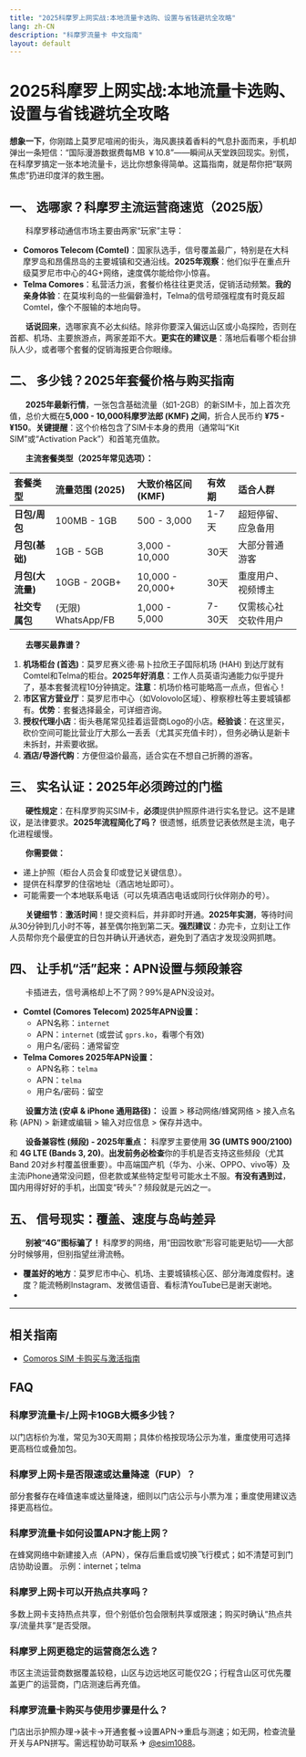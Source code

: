 ```yaml
---
title: "2025科摩罗上网实战:本地流量卡选购、设置与省钱避坑全攻略"
lang: zh-CN
description: "科摩罗流量卡 中文指南"
layout: default
---
```

# 2025科摩罗上网实战:本地流量卡选购、设置与省钱避坑全攻略

**想象一下**，你刚踏上莫罗尼喧闹的街头，海风裹挟着香料的气息扑面而来，手机却弹出一条短信：“国际漫游数据费每MB ￥10.8”——瞬间从天堂跌回现实。别慌，在科摩罗搞定一张本地流量卡，远比你想象得简单。这篇指南，就是帮你把“联网焦虑”扔进印度洋的救生圈。

## 一、 选哪家？科摩罗主流运营商速览（2025版）

　　科摩罗移动通信市场主要由两家“玩家”主导：

*   **Comoros Telecom (Comtel)**：国家队选手，信号覆盖最广，特别是在大科摩罗岛和昂儒昂岛的主要城镇和交通沿线。**2025年观察**：他们似乎在重点升级莫罗尼市中心的4G+网络，速度偶尔能给你小惊喜。
*   **Telma Comores**：私营活力派，套餐价格往往更灵活，促销活动频繁。**我的亲身体验**：在莫埃利岛的一些偏僻渔村，Telma的信号顽强程度有时竟反超Comtel，像个不服输的本地向导。

　　**话说回来**，选哪家真不必太纠结。除非你要深入偏远山区或小岛探险，否则在首都、机场、主要旅游点，两家差距不大。**更实在的建议是**：落地后看哪个柜台排队人少，或者哪个套餐的促销海报更合你眼缘。

## 二、 多少钱？2025年套餐价格与购买指南

　　**2025年最新行情**，一张包含基础流量（如1-2GB）的新SIM卡，加上首次充值，总价大概在**5,000 - 10,000科摩罗法郎 (KMF) 之间**，折合人民币约 **¥75 - ¥150**。**关键提醒**：这个价格包含了SIM卡本身的费用（通常叫“Kit SIM”或“Activation Pack”）和首笔充值款。

　　**主流套餐类型（2025年常见选项）：**

| 套餐类型       | 流量范围 (2025) | 大致价格区间 (KMF) | 有效期   | 适合人群               |
| :------------- | :------------- | :---------------- | :------- | :--------------------- |
| **日包/周包**  | 100MB - 1GB    | 500 - 3,000       | 1-7天    | 超短停留、应急备用     |
| **月包(基础)** | 1GB - 5GB      | 3,000 - 10,000    | 30天     | 大部分普通游客         |
| **月包(大流量)**| 10GB - 20GB+   | 10,000 - 20,000+  | 30天     | 重度用户、视频博主     |
| **社交专属包** | (无限) WhatsApp/FB | 1,000 - 5,000    | 7-30天   | 仅需核心社交软件用户   |

　　**去哪买最靠谱？**

1.  **机场柜台 (首选)**：莫罗尼赛义德·易卜拉欣王子国际机场 (HAH) 到达厅就有Comtel和Telma的柜台。**2025年好消息**：工作人员英语沟通能力似乎提升了，基本套餐流程10分钟搞定。**注意**：机场价格可能略高一点点，但省心！
2.  **市区官方营业厅**：莫罗尼市中心（如Volovolo区域）、穆察穆杜等主要城镇都有。**优势**：套餐选择最全，可详细咨询。
3.  **授权代理小店**：街头巷尾常见挂着运营商Logo的小店。**经验谈**：在这里买，砍价空间可能比营业厅大那么一丢丢（尤其买充值卡时），但务必确认是新卡未拆封，并索要收据。
4.  **酒店/导游代购**：方便但溢价最高，适合实在不想自己折腾的游客。

## 三、 实名认证：2025年必须跨过的门槛

　　**硬性规定**：在科摩罗购买SIM卡，**必须**提供护照原件进行实名登记。这不是建议，是法律要求。**2025年流程简化了吗？** 很遗憾，纸质登记表依然是主流，电子化进程缓慢。

　　**你需要做：**

*   递上护照（柜台人员会复印或登记关键信息）。
*   提供在科摩罗的住宿地址（酒店地址即可）。
*   可能需要一个本地联系电话（可以先填酒店电话或同行伙伴刚办的号）。

　　**关键细节**：**激活时间**！提交资料后，并非即时开通。**2025年实测**，等待时间从30分钟到几小时不等，甚至偶尔拖到第二天。**强烈建议**：办完卡，立刻让工作人员帮你充个最便宜的日包并确认开通状态，避免到了酒店才发现没网抓瞎。

## 四、 让手机“活”起来：APN设置与频段兼容

　　卡插进去，信号满格却上不了网？99%是APN没设对。

*   **Comtel (Comores Telecom) 2025年APN设置：**
    *   APN名称：`internet`
    *   APN：`internet` (或尝试 `gprs.ko`，看哪个有效)
    *   用户名/密码：通常留空
*   **Telma Comores 2025年APN设置：**
    *   APN名称：`telma`
    *   APN：`telma`
    *   用户名/密码：留空

　　**设置方法 (安卓 & iPhone 通用路径)：** 设置 > 移动网络/蜂窝网络 > 接入点名称 (APN) > 新建或编辑 > 输入对应信息 > 保存并选中。

　　**设备兼容性 (频段) - 2025年重点：** 科摩罗主要使用 **3G (UMTS 900/2100)** 和 **4G LTE (Bands 3, 20)**。**出发前务必检查**你的手机是否支持这些频段（尤其Band 20对乡村覆盖很重要）。中高端国产机（华为、小米、OPPO、vivo等）及主流iPhone通常没问题，但老款或某些特定型号可能水土不服。**有没有遇到过**，国内用得好好的手机，出国变“砖头”？频段就是元凶之一。

## 五、 信号现实：覆盖、速度与岛屿差异

　　**别被“4G”图标骗了！** 科摩罗的网络，用“田园牧歌”形容可能更贴切——大部分时候够用，但别指望丝滑流畅。

*   **覆盖好的地方**：莫罗尼市中心、机场、主要城镇核心区、部分海滩度假村。速度？能流畅刷Instagram、发微信语音、看标清YouTube已是谢天谢地。
*

<!-- crosslink -->
---

## 相关指南

- [Comoros SIM 卡购买与激活指南](https://faciylike.github.io/comoros-sim-guides)

<!-- BEGIN_COMOROS_FAQ -->
## FAQ

### 科摩罗流量卡/上网卡10GB大概多少钱？
以门店标价为准，常见为30天周期；具体价格按现场公示为准，重度使用可选择更高档位或叠加包。

### 科摩罗上网卡是否限速或达量降速（FUP）？
部分套餐存在峰值速率或达量降速，细则以门店公示与小票为准；重度使用建议选择更高档位。

### 科摩罗流量卡如何设置APN才能上网？
在蜂窝网络中新建接入点（APN），保存后重启或切换飞行模式；如不清楚可到门店协助设置。 示例：internet；telma

### 科摩罗上网卡可以开热点共享吗？
多数上网卡支持热点共享，但个别低价包会限制共享或限速；购买时确认“热点共享/流量共享”是否受限。

### 科摩罗上网更稳定的运营商怎么选？
市区主流运营商数据覆盖较稳，山区与边远地区可能仅2G；行程含山区可优先覆盖更广的运营商，门店测速后再充值。

### 科摩罗流量卡购买与使用步骤是什么？
门店出示护照办理→装卡→开通套餐→设置APN→重启与测速；如无网，检查流量开关与APN拼写。需远程协助可联系 ✈ [@esim1088](https://t.me/s/esim1088)。

<script type="application/ld+json">
{"@context": "https://schema.org", "@type": "FAQPage", "mainEntity": [{"@type": "Question", "name": "科摩罗流量卡/上网卡10GB大概多少钱？", "acceptedAnswer": {"@type": "Answer", "text": "以门店标价为准，常见为30天周期；具体价格按现场公示为准，重度使用可选择更高档位或叠加包。"}}, {"@type": "Question", "name": "科摩罗上网卡是否限速或达量降速（FUP）？", "acceptedAnswer": {"@type": "Answer", "text": "部分套餐存在峰值速率或达量降速，细则以门店公示与小票为准；重度使用建议选择更高档位。"}}, {"@type": "Question", "name": "科摩罗流量卡如何设置APN才能上网？", "acceptedAnswer": {"@type": "Answer", "text": "在蜂窝网络中新建接入点（APN），保存后重启或切换飞行模式；如不清楚可到门店协助设置。 示例：internet；telma"}}, {"@type": "Question", "name": "科摩罗上网卡可以开热点共享吗？", "acceptedAnswer": {"@type": "Answer", "text": "多数上网卡支持热点共享，但个别低价包会限制共享或限速；购买时确认“热点共享/流量共享”是否受限。"}}, {"@type": "Question", "name": "科摩罗上网更稳定的运营商怎么选？", "acceptedAnswer": {"@type": "Answer", "text": "市区主流运营商数据覆盖较稳，山区与边远地区可能仅2G；行程含山区可优先覆盖更广的运营商，门店测速后再充值。"}}, {"@type": "Question", "name": "科摩罗流量卡购买与使用步骤是什么？", "acceptedAnswer": {"@type": "Answer", "text": "门店出示护照办理→装卡→开通套餐→设置APN→重启与测速；如无网，检查流量开关与APN拼写。需远程协助可联系 ✈ @esim1088。"}}]}
</script>
<!-- END_COMOROS_FAQ -->
